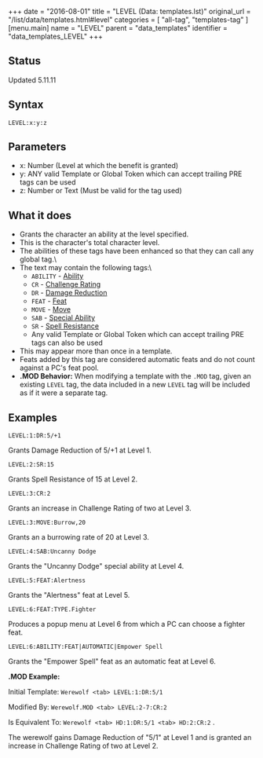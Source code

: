 +++
date = "2016-08-01"
title = "LEVEL (Data: templates.lst)"
original_url = "/list/data/templates.html#level"
categories = [ "all-tag", "templates-tag" ]
[menu.main]
    name = "LEVEL"
    parent = "data_templates"
    identifier = "data_templates_LEVEL"
+++

## Status

Updated 5.11.11

## Syntax

`LEVEL:x:y:z`

## Parameters

-   x: Number (Level at which the benefit is granted)
-   y: ANY valid Template or Global Token which can
    accept trailing PRE tags can be used
-   z: Number or Text (Must be valid for the tag used)



What it does
------------

-   Grants the character an ability at the level specified.
-   This is the character's total character level.
-   The abilities of these tags have been enhanced so that they can call
    any global tag.\
-   The text may contain the following tags:\
    -   `ABILITY` - [Ability](/list/global/other/ability.html)
    -   `CR` - [Challenge Rating](/list/data/templates/cr.html)
    -   `DR` - [Damage Reduction](/list/global/other/dr.html)
    -   `FEAT` - [Feat](/list/data/templates.html#feat)
    -   `MOVE` - [Move](/list/global/other/move.html)
    -   `SAB` - [Special Ability](/list/global/other/sab.html)
    -   `SR` - [Spell Resistance](/list/global/other/sr.html)
    -   Any valid Template or Global Token which can accept trailing PRE
        tags can also be used
-   This may appear more than once in a template.
-   Feats added by this tag are considered automatic feats and do not
    count against a PC's feat pool.
-   **.MOD Behavior:** When modifying a template with the `.MOD` tag,
    given an existing `LEVEL` tag, the data included in a new `LEVEL`
    tag will be included as if it were a separate tag.

Examples
--------

`LEVEL:1:DR:5/+1`

Grants Damage Reduction of 5/+1 at Level 1.

`LEVEL:2:SR:15`

Grants Spell Resistance of 15 at Level 2.

`LEVEL:3:CR:2`

Grants an increase in Challenge Rating of two at Level 3.

`LEVEL:3:MOVE:Burrow,20`

Grants an a burrowing rate of 20 at Level 3.

`LEVEL:4:SAB:Uncanny Dodge`

Grants the "Uncanny Dodge" special ability at Level 4.

`LEVEL:5:FEAT:Alertness`

Grants the "Alertness" feat at Level 5.

`LEVEL:6:FEAT:TYPE.Fighter`

Produces a popup menu at Level 6 from which a PC can choose a fighter
feat.

`LEVEL:6:ABILITY:FEAT|AUTOMATIC|Empower Spell`

Grants the "Empower Spell" feat as an automatic feat at Level 6.

**.MOD Example:**

Initial Template: `Werewolf <tab> LEVEL:1:DR:5/1`

Modified By: `Werewolf.MOD <tab> LEVEL:2-7:CR:2`

Is Equivalent To: `Werewolf <tab> HD:1:DR:5/1 <tab> HD:2:CR:2` .

The werewolf gains Damage Reduction of "5/1" at Level 1 and is granted
an increase in Challenge Rating of two at Level 2.

